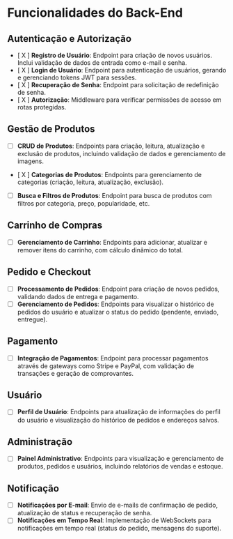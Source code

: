 # Funcionalidades do Back-End

## Autenticação e Autorização
- [ X ] **Registro de Usuário**: Endpoint para criação de novos usuários. Inclui validação de dados de entrada como e-mail e senha.
- [ X ] **Login de Usuário**: Endpoint para autenticação de usuários, gerando e gerenciando tokens JWT para sessões.
- [ X ] **Recuperação de Senha**: Endpoint para solicitação de redefinição de senha.
- [ X ] **Autorização**: Middleware para verificar permissões de acesso em rotas protegidas.

## Gestão de Produtos
- [ ] **CRUD de Produtos**: Endpoints para criação, leitura, atualização e exclusão de produtos, incluindo validação de dados e gerenciamento de imagens.
- [ X ] **Categorias de Produtos**: Endpoints para gerenciamento de categorias (criação, leitura, atualização, exclusão).
- [ ] **Busca e Filtros de Produtos**: Endpoint para busca de produtos com filtros por categoria, preço, popularidade, etc.

## Carrinho de Compras
- [ ] **Gerenciamento de Carrinho**: Endpoints para adicionar, atualizar e remover itens do carrinho, com cálculo dinâmico do total.

## Pedido e Checkout
- [ ] **Processamento de Pedidos**: Endpoint para criação de novos pedidos, validando dados de entrega e pagamento.
- [ ] **Gerenciamento de Pedidos**: Endpoints para visualizar o histórico de pedidos do usuário e atualizar o status do pedido (pendente, enviado, entregue).

## Pagamento
- [ ] **Integração de Pagamentos**: Endpoint para processar pagamentos através de gateways como Stripe e PayPal, com validação de transações e geração de comprovantes.

## Usuário
- [ ] **Perfil de Usuário**: Endpoints para atualização de informações do perfil do usuário e visualização do histórico de pedidos e endereços salvos.

## Administração
- [ ] **Painel Administrativo**: Endpoints para visualização e gerenciamento de produtos, pedidos e usuários, incluindo relatórios de vendas e estoque.

## Notificação
- [ ] **Notificações por E-mail**: Envio de e-mails de confirmação de pedido, atualização de status e recuperação de senha.
- [ ] **Notificações em Tempo Real**: Implementação de WebSockets para notificações em tempo real (status do pedido, mensagens do suporte).
